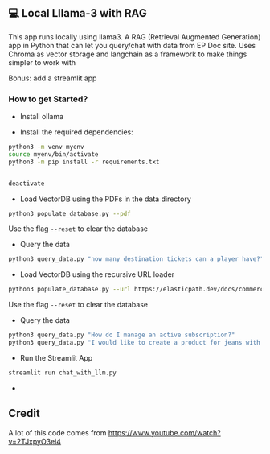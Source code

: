 ## 💻 Local Lllama-3 with RAG
This app runs locally using llama3. 
A RAG (Retrieval Augmented Generation) app in Python that can let you query/chat with data from EP Doc site. 
Uses Chroma as vector storage and langchain as a framework to make things simpler to work with 

Bonus: add a streamlit app


### How to get Started?

* Install ollama


* Install the required dependencies:
```bash
python3 -m venv myenv
source myenv/bin/activate
python3 -m pip install -r requirements.txt   


deactivate
```

* Load VectorDB using the PDFs in the data directory
```bash
python3 populate_database.py --pdf
```
Use the flag ```--reset``` to clear the database

* Query the data
```bash
python3 query_data.py "how many destination tickets can a player have?" 
```

* Load VectorDB using the recursive URL loader 
```bash
python3 populate_database.py --url https://elasticpath.dev/docs/commerce-manager/product-experience-manager/Products/overview   
```
Use the flag ```--reset``` to clear the database

* Query the data
```bash
python3 query_data.py "How do I manage an active subscription?" 
python3 query_data.py "I would like to create a product for jeans with legth and waist size. Give me all the steps to do that and some sample data"  
```

* Run the Streamlit App
```bash
streamlit run chat_with_llm.py 
```


- 

## Credit
A lot of this code comes from https://www.youtube.com/watch?v=2TJxpyO3ei4 

